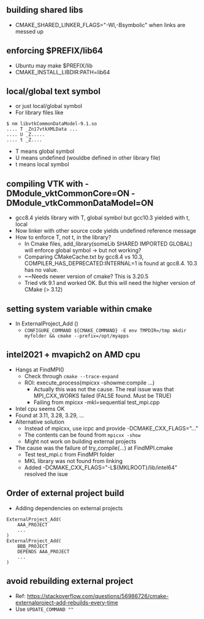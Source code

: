 ## building shared libs
- CMAKE_SHARED_LINKER_FLAGS="-Wl,-Bsymbolic" when links are messed up

## enforcing $PREFIX/lib64
- Ubuntu may make $PREFIX/lib
- CMAKE_INSTALL_LIBDIR:PATH=lib64

## local/global text symbol
- or just local/global symbol
- For library files like
```
$ nm libvtkCommonDataModel-9.1.so
.... T _Zn17vtkXMLData ...
.... U _Z.....
.... t _Z....
```
- T means global symbol
- U means undefined (wouldbe defined in other library file)
- t means local symbol

## compiling VTK with -DModule_vktCommonCore=ON -DModule_vtkCommonDataModel=ON
- gcc8.4 yields library with T, global symbol but gcc10.3 yielded with t, local
- Now linker with other source code yields undefined reference message
- How to enforce T, not t, in the library?
  - In Cmake files, add_library(someLib SHARED IMPORTED GLOBAL) will enforce global symbol -> but not working?
  - Comparing CMakeCache.txt by gcc8.4 vs 10.3, COMPILER_HAS_DEPRECATED:INTERNAL=1 is found at gcc8.4. 10.3 has no value.
  - ~~Needs newer version of cmake? This is 3.20.5
  - Tried vtk 9.1 and worked OK. But this will need the higher version of CMake (> 3.12)

## setting system variable within cmake
- In ExternalProject_Add ()
  - `CONFIGURE_COMMAND ${CMAKE_COMMAND} -E env TMPDIR=/tmp mkdir myfolder && cmake --prefix=/opt/myapps`

## intel2021 + mvapich2 on AMD cpu
- Hangs at FindMPI()
  - Check through `cmake --trace-expand`
  - ROI: execute_process(mpicxx -showme:compile ...)
    - Actually this was not the cause. The real issue was that MPI_CXX_WORKS failed (FALSE found. Must be TRUE)
    - Failing from mpicxx -mkl=sequential test_mpi.cpp
- Intel cpu seems OK
- Found at 3.11, 3.28, 3.29, ...
- Alternative solution
  - Instead of mpicxx, use icpc and provide -DCMAKE_CXX_FLAGS="..."
  - The contents can be found from `mpicxx -show`
  - Might not work on building external projects
- The cause was the failure of try_compile(...) at FindMPI.cmake
  - Test test_mpi.c from FindMPI folder
  - MKL library was not found from linking
  - Added -DCMAKE_CXX_FLAGS="-L${MKLROOT}/lib/intel64" resolved the isue 

## Order of external project build
- Adding dependencies on external projects
```
ExternalProject_Add(
    AAA_PROJECT
    ...
)
ExternalProject_Add(
    BBB_PROJECT
    DEPENDS AAA_PROJECT
    ...
)
```

## avoid rebuilding external project
- Ref: https://stackoverflow.com/questions/56986726/cmake-externalproject-add-rebuilds-every-time
- Use `UPDATE_COMMAND ""`

